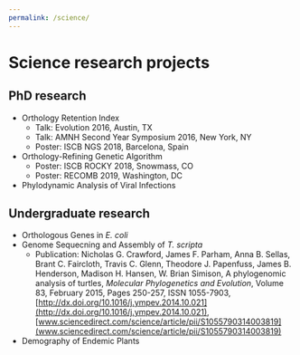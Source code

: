 ```yaml
---
permalink: /science/
---
```

# Science research projects

## PhD research

* Orthology Retention Index
  * Talk: Evolution 2016, Austin, TX
  * Talk: AMNH Second Year Symposium 2016, New York, NY
  * Poster: ISCB NGS 2018, Barcelona, Spain
* Orthology-Refining Genetic Algorithm
  * Poster: ISCB ROCKY 2018, Snowmass, CO
  * Poster: RECOMB 2019, Washington, DC
* Phylodynamic Analysis of Viral Infections

## Undergraduate research

* Orthologous Genes in _E. coli_
* Genome Sequecning and Assembly of _T. scripta_
  * Publication: Nicholas G. Crawford, James F. Parham, Anna B. Sellas, Brant C. Faircloth, Travis C. Glenn, Theodore J.
Papenfuss, James B. Henderson, Madison H. Hansen, W. Brian Simison, A phylogenomic analysis of turtles,
_Molecular Phylogenetics and Evolution_, Volume 83, February 2015, Pages 250-257, ISSN 1055-7903,
[http://dx.doi.org/10.1016/j.ympev.2014.10.021](http://dx.doi.org/10.1016/j.ympev.2014.10.021), [www.sciencedirect.com/science/article/pii/S1055790314003819](www.sciencedirect.com/science/article/pii/S1055790314003819)
* Demography of Endemic Plants
